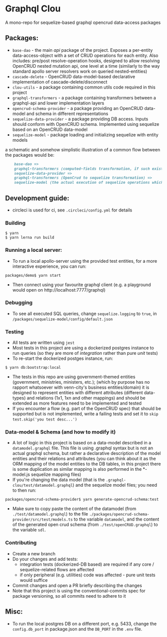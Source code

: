 # Graphql Clou

A mono-repo for sequelize-based graphql opencrud data-access packages

## Packages:

* `base-dao` - the main _api_ package of the project. Exposes a per-entity data-access-object with a set of 
    CRUD operations for each entity. 
  Also includes: pre/post resolve-operation hooks, designed to allow resolving OpenCRUD nested mutation api,
  one level at a time (similarly to the way standard apollo server resolvers work on queried nested-entities)
* `cascade-delete` - OpenCRUD data-model-based declarative implementation of cascade-delete/disconnect
* `clou-utils` - a package containing common utils code required in this project
* `graphql-transformers` - a package containing transformers between a graphql-api and lower implementation layers
* `opencrud-schema-provider` - a package providing an OpenCRUD data-model and schema in different representations
* `sequelize-data-provider` - a package providing DB access. Inputs should conform with OpenCRUD schema. 
    Implemented using sequelize based on an OpenCRUD data-model
* `sequelize-model` - package loading and initializing sequelize with entity models

a schematic and somehow simplistic illustration of a common flow between the packages would be:

```markdown
    base-dao =>
    graphql-transformers (computed-fields transformation, if such exist to OpenCRUD fields) =>
    sequelize-data-provider =>
    graphql-transformers (OpenCrud to sequelize transformation) =>
    sequelize-model (the actual execution of sequelize operations which are translated to SQL queries)
```

## Development guide:
* circleci is used for ci, see `.circleci/config.yml` for details

### Building
```shell script
$ yarn 
$ yarn lerna run build
```

### Running a local server:
* To run a local apollo-server using the provided test entities, for a more interactive experience,
    you can run:
```shell script
packages/demo$ yarn start
```
* Then connect using your favourite graphql client (e.g. a playground would open on http://localhost:7777/graphql)

### Debugging
* To see all executed SQL queries, change `sequelize.logging` to `true`, in 
`/packages/sequelize-model/config/default.json`

### Testing
* All tests are written using `jest`
* Most tests in this project are using a dockerized postgres instance to run queries 
    (so they are more of _integration_ rather than pure _unit_ tests)
* To re-start the dockerized postges instance, run: 
```shell script
$ yarn db:bootstrap:local
```
* The tests in this repo are using government-themed entities (government, ministries, ministers, etc.); 
    (which by purpose has no rapport whatsoever with venn-city's business entities/domain)
    it is designed to represent entities with different attributes (different data-types) and relations (1x1, 1xn and other mappings)
    and should be extended as more features need to be implemented and tested
* If you encounter a flow (e.g. part of the OpenCRUD spec) that should be supported but is not implemented, 
    write a failing tests and set it to `skip` ```test.skip('you test desc...')```

### Data-model & Schema (and how to modify it)
* A lot of logic in this project is based on a data-model described in a `datamodel.graphql` file.
    This file is using .graphql syntax but is not an actual graphql schema, 
    but rather a declarative description of the model entities and their relations and attributes 
    (you can think about it as the ORM mapping of the model entities to the DB tables, 
    in this project there is some duplication as similar mapping is also performed in the *-model.js sequelize mapping files)
* If you're changing the data model (that is the `.graphql-clou/test/datamodel.graphql`) 
    and the sequelize model files; you need to then run:
```shell script
packages/opencrud-schema-provider$ yarn generate-opencrud-schema:test
```
* Make sure to copy paste the content of the datamodel (from `./test/datamodel.graphql`) to the file `./packages/opencrud-schema-provider/src/test/models.ts`
to the variable `datamodel`, and the content of the generated open crud schema (from `./test/openCRUD.graphql`) to the variable `sdl`. 

### Contributing
* Create a new branch
* Do your changes and add tests:
    * integration tests (dockerized-DB based) are required if any core / sequelize-related flows are affected
    * if only peripheral (e.g. utilities) code was affected - pure unit tests would suffice
* Commit changes and open a PR briefly describing the changes
* Note that this project is using the conventional-commits spec for package versioning, so all commits need to adhere to it

## Misc:
* To run the local postgres DB on a different port, e.g. 5433, change the `config.db_port` in package.json and
 the `DB_PORT` in the `.env` file.

